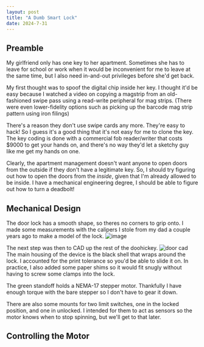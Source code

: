 ```yaml
---
layout: post
title: "A Dumb Smart Lock"
date: 2024-7-31
---
```


## Preamble

My girlfriend only has one key to her apartment.
Sometimes she has to leave for school or work when it would be inconvenient for me to leave at the same time, but I also need in-and-out privileges before she'd get back.

My first thought was to spoof the digital chip inside her key. I thought it'd be easy because I watched a video on copying a magstrip from an old-fashioned swipe pass using a read-write peripheral for mag strips.
(There were even lower-fidelity options such as picking up the barcode mag strip pattern using iron filings)

There's a reason they don't use swipe cards any more. They're easy to hack! So I guess it's a good thing that it's not easy for me to clone the key. 
The key coding is done with a commercial fob reader/writer that costs $9000 to get your hands on, and there's no way they'd let a sketchy guy like me get my hands on one.

Clearly, the apartment management doesn't want anyone to open doors from the outside if they don't have a legitimate key. So, I should try figuring out how to open the doors from the *inside*, given that I'm already allowed to be inside.
I have a mechanical engineering degree, I should be able to figure out how to turn a deadbolt!

## Mechanical Design

The door lock has a smooth shape, so theres no corners to grip onto. I made some measurements with the calipers I stole from my dad a couple years ago to make a model of the lock.
![image](https://github.com/user-attachments/assets/04a1ce57-1921-4c51-b8f5-a187f7605a53)

The next step was then to CAD up the rest of the doohickey.
![door cad](https://github.com/user-attachments/assets/2f7727d2-9fdb-4425-ad3f-984eaef458c5)
The main housing of the device is the black shell that wraps around the lock. I accounted for the print tolerance so you'd be able to slide it on. In practice, I also added some paper shims so it would fit snugly without having to screw some clamps into the lock.

The green standoff holds a NEMA-17 stepper motor. Thankfully I have enough torque with the bare stepper so I don't have to gear it down.

There are also some mounts for two limit switches, one in the locked position, and one in unlocked. I intended for them to act as sensors so the motor knows when to stop spinning, but we'll get to that later.

## Controlling the Motor


